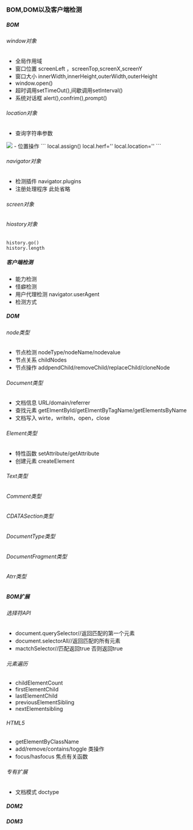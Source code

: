 ### BOM,DOM以及客户端检测
##### BOM
###### window对象
- 全局作用域
- 窗口位置 screenLeft ，screenTop,screenX,screenY
- 窗口大小 innerWidth,innerHeight,outerWidth,outerHeight
- window.open()
- 超时调用setTimeOut(),间歇调用setInterval()
- 系统对话框 alert(),confrim(),prompt()

###### location对象
- 查询字符串参数
<img src='http://osz5qtl3g.bkt.clouddn.com/js-location.png'/>
- 位置操作
```
local.assign()
local.herf=''
local.location=''
```

###### navigator对象
- 检测插件
navigator.plugins
- 注册处理程序
此处省略
###### screen对象
###### hiostory对象
```
history.go()
history.length
```

##### 客户端检测
- 能力检测
- 怪癖检测
- 用户代理检测 navigator.userAgent
- 检测方式

##### DOM
###### node类型
- 节点检测	nodeType/nodeName/nodevalue
- 节点关系	childNodes
- 节点操作	addpendChild/removeChild/replaceChild/cloneNode

###### Document类型
- 文档信息	URL/domain/referrer
- 查找元素	getElmentById/getElmentByTagName/getElementsByName
- 文档写入	wirte，writeln，open，close

###### Element类型
- 特性函数	setAttribute/getAttribute
- 创建元素	createElement

###### Text类型
###### Comment类型
###### CDATASection类型
###### DocumentType类型
###### DocumentFragment类型
###### Atrr类型
##### BOM扩展
###### 选择符API
- document.querySelector//返回匹配的第一个元素
- document.selectorAll//返回匹配的所有元素
- mactchSelector//匹配返回true 否则返回true
###### 元素遍历
- childElementCount
- firstElementChild
- lastElementChild
- previousElementSibling
- nextElementsibling

###### HTML5
- getElementByClassName
- add/remove/contains/toggle 类操作
- focus/hasfocus 焦点有关函数
###### 专有扩展
- 文档模式 doctype
##### DOM2
##### DOM3




